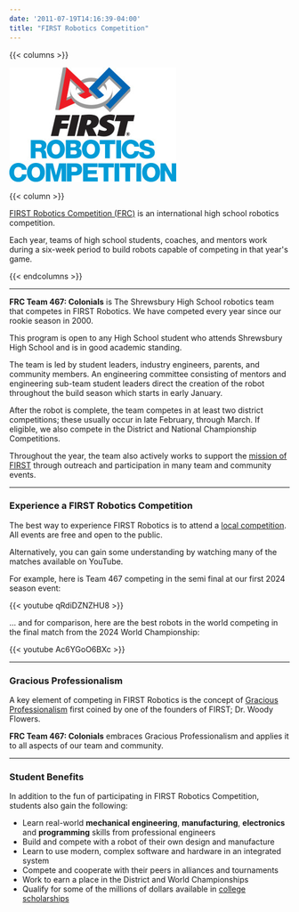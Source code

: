 ```yaml
---
date: '2011-07-19T14:16:39-04:00'
title: "FIRST Robotics Competition"
---
```


{{< columns >}}

![FIRST Robotics Competition](FIRSTRobotics_IconVert_RGB-300x206.jpg)

{{< column >}}

[FIRST Robotics Competition (FRC)](https://www.firstinspires.org/robotics/frc) is an international high school robotics competition.

Each year, teams of high school students, coaches, and mentors work during a six-week period to build robots capable of competing in that year's game.

{{< endcolumns >}}

---

**FRC Team 467: Colonials** is The Shrewsbury High School robotics team that competes in FIRST Robotics. We have competed every year since our rookie season in 2000.

This program is open to any High School student who attends Shrewsbury High School and is in good academic standing.

The team is led by student leaders, industry engineers, parents, and community members. An engineering committee consisting of mentors and engineering sub-team student leaders direct the creation of the robot throughout the build season which starts in early January.

After the robot is complete, the team competes in at least two district competitions; these usually occur in late February, through March. If eligible, we also compete in the District and National Championship Competitions.

Throughout the year, the team also actively works to support the [mission of FIRST](https://www.firstinspires.org/about) through outreach and participation in many team  and community events.

---

### Experience a FIRST Robotics Competition

The best way to experience FIRST Robotics is to attend a [local competition](https://frc-events.firstinspires.org). All events are free and open to the public.

Alternatively, you can gain some understanding by watching many of the matches available on YouTube.

For example, here is Team 467 competing in the semi final at our first 2024 season event:

{{< youtube qRdiDZNZHU8 >}}

... and for comparison, here are the best robots in the world competing in the final match from the 2024 World Championship:

{{< youtube Ac6YGoO6BXc >}}

---

### Gracious Professionalism

A key element of competing in FIRST Robotics is the concept of [Gracious Professionalism](https://www.firstinspires.org/node/20891) first coined by one of the founders of FIRST; Dr. Woody Flowers.

**FRC Team 467: Colonials** embraces Gracious Professionalism and applies it to all aspects of our team and community.

---

### Student Benefits

In addition to the fun of participating in FIRST Robotics Competition, students also gain the following:

* Learn real-world **mechanical engineering**, **manufacturing**, **electronics** and **programming** skills from professional engineers
* Build and compete with a robot of their own design and manufacture
* Learn to use modern, complex software and hardware in an integrated system
* Compete and cooperate with their peers in alliances and tournaments
* Work to earn a place in the District and World Championships
* Qualify for some of the millions of dollars available in [college scholarships](https://www.firstinspires.org/alumni/scholarships)

